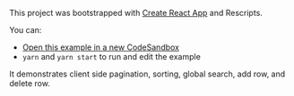 This project was bootstrapped with [Create React App](https://github.com/facebook/create-react-app) and Rescripts.

You can:

- [Open this example in a new CodeSandbox](https://codesandbox.io/s/github/tannerlinsley/react-table/tree/master/examples/material-UI-enhanced-table)
- `yarn` and `yarn start` to run and edit the example

It demonstrates client side pagination, sorting, global search, add row, and delete row.
